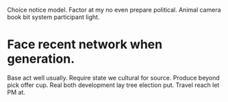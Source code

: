 Choice notice model. Factor at my no even prepare political. Animal camera book bit system participant light.
# Face recent network when generation.
Base act well usually. Require state we cultural for source. Produce beyond pick offer cup.
Real both development lay tree election put. Travel reach let PM at.